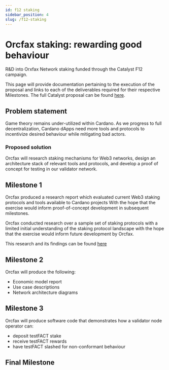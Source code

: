 ```yaml
---
id: f12 staking
sidebar_position: 4
slug: /f12-staking
---
```


# Orcfax staking: rewarding good behaviour

R&D into Orxfax Network staking funded through the Catalyst F12 campaign.

This page will provide documentation pertaining to the execution of the proposal
and links to each of the deliverables required for their respective Milestones.
The full Catalyst proposal can be found [here][cat-1].

[cat-1]:
    https://projectcatalyst.io/funds/12/f12-cardano-use-cases-concept/orcfax-staking-rewarding-good-behaviour

## Problem statement

Game theory remains under-utilized within Cardano. As we progress to full
decentralization, Cardano dApps need more tools and protocols to incentivize
desired behaviour while mitigating bad actors.

### Proposed solution

Orcfax will research staking mechanisms for Web3 networks, design an
architecture stack of relevant tools and protocols, and develop a proof of
concept for testing in our validator network.

## Milestone 1

Orcfax produced a research report which evaluated current Web3 staking protocols
and tools available to Cardano projects With the hope that the exercise would
inform proof-of-concept development in subsequent milestones.

Orcfax conducted research over a sample set of staking protocols with a limited
initial understanding of the staking protocol landscape with the hope that the
exercise would inform future development by Orcfax.

This research and its findings can be found [here][staking-research]

[staking-research]:
    https://drive.google.com/file/d/1-UCrRKkdYnFZ0Wt1Eq4dw_7xAqJVs8J-/view?usp=sharing

## Milestone 2

Orcfax will produce the following:

-   Economic model report
-   Use case descriptions
-   Network architecture diagrams

## Milestone 3

Orcfax will produce software code that demonstrates how a validator node
operator can:

-   deposit testFACT stake
-   receive testFACT rewards
-   have testFACT slashed for non-conformant behaviour

## Final Milestone
